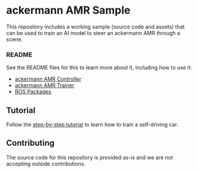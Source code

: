 # ackermann AMR Sample

This repository includes a working sample (source code and assets) that can be used to train an AI model to steer an ackermann AMR through a scene.

### README
See the README files for this to learn more about it, including how to use it:

* [ackermann AMR Controller](exts/omni.sample.ackermann_amr_controller/docs/README.md)
* [ackermann AMR Trainer](exts/omni.sample.ackermann_amr_trainer/docs/README.md)
* [ROS Packages](ros_packages/f1_tenth_trainer/docs/README.md)

## Tutorial

Follow the [step-by-step tutorial](/tutorial/tutorial.md) to learn how to train a self-driving car.

## Contributing

The source code for this repository is provided as-is and we are not accepting outside contributions.